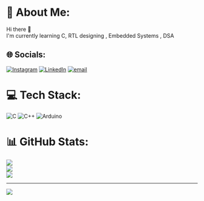 # 💫 About Me:
Hi there 👋<br>I'm currently learning C, RTL designing , Embedded Systems , DSA


## 🌐 Socials:
[![Instagram](https://img.shields.io/badge/Instagram-%23E4405F.svg?logo=Instagram&logoColor=white)](https://instagram.com/Dheemanth__12_02) [![LinkedIn](https://img.shields.io/badge/LinkedIn-%230077B5.svg?logo=linkedin&logoColor=white)](https://linkedin.com/in/HDheemanth) [![email](https://img.shields.io/badge/Email-D14836?logo=gmail&logoColor=white)](mailto:dheemanthh74@gmail.com) 

# 💻 Tech Stack:
![C](https://img.shields.io/badge/c-%2300599C.svg?style=flat-square&logo=c&logoColor=white) ![C++](https://img.shields.io/badge/c++-%2300599C.svg?style=flat-square&logo=c%2B%2B&logoColor=white) ![Arduino](https://img.shields.io/badge/-Arduino-00979D?style=flat-square&logo=Arduino&logoColor=white)
# 📊 GitHub Stats:
![](https://github-readme-stats.vercel.app/api?username=Dheemanth1202&theme=dark&hide_border=false&include_all_commits=true&count_private=true)<br/>
![](https://nirzak-streak-stats.vercel.app/?user=Dheemanth1202&theme=dark&hide_border=false)<br/>
![](https://github-readme-stats.vercel.app/api/top-langs/?username=Dheemanth1202&theme=dark&hide_border=false&include_all_commits=true&count_private=true&layout=compact)

---
[![](https://visitcount.itsvg.in/api?id=Dheemanth1202&icon=0&color=0)](https://visitcount.itsvg.in)

<!-- Proudly created with GPRM ( https://gprm.itsvg.in ) -->